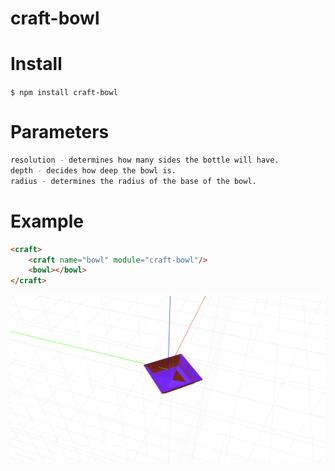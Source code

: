 # craft-bowl

# Install
`$ npm install craft-bowl`

# Parameters
```sh
resolution - determines how many sides the bottle will have.
depth - decides how deep the bowl is.
radius - determines the radius of the base of the bowl.
```

# Example
```html
<craft>
	<craft name="bowl" module="craft-bowl"/>
	<bowl></bowl>
</craft>
```

![example](example.png)